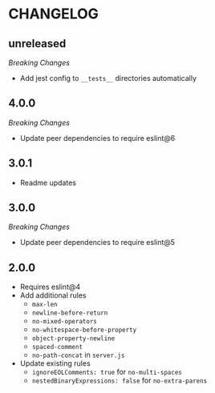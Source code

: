 CHANGELOG
=========
## unreleased
_Breaking Changes_
* Add jest config to `__tests__` directories automatically

## 4.0.0
_Breaking Changes_
* Update peer dependencies to require eslint@6

## 3.0.1
* Readme updates

## 3.0.0

_Breaking Changes_
* Update peer dependencies to require eslint@5

## 2.0.0

* Requires eslint@4
* Add additional rules
  * `max-len`
  * `newline-before-return`
  * `no-mixed-operators`
  * `no-whitespace-before-property`
  * `object-property-newline`
  * `spaced-comment`
  * `no-path-concat` in `server.js`
* Update existing rules
  * `ignoreEOLComments: true` for `no-multi-spaces`
  * `nestedBinaryExpressions: false` for `no-extra-parens`
